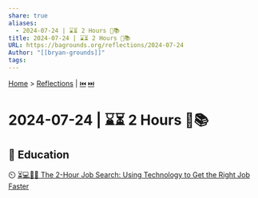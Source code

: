 ```yaml
---
share: true
aliases:
  - 2024-07-24 | ⌛⏳ 2 Hours 💼📚
title: 2024-07-24 | ⌛⏳ 2 Hours 💼📚
URL: https://bagrounds.org/reflections/2024-07-24
Author: "[[bryan-grounds]]"
tags: 
---
```

[Home](../index.md) > [Reflections](./index.md) | [⏮️](./2024-07-22.md) [⏭️](./2024-07-25.md)  
# 2024-07-24 | ⌛⏳ 2 Hours 💼📚  
## 🧠 Education  
⏲️ [⏳💻💼🎯 The 2-Hour Job Search: Using Technology to Get the Right Job Faster](../books/the-2-hour-job-search.md)